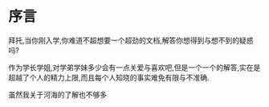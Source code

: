 # 序言

拜托,当你刚入学,你难道不超想要一个超劲的文档,解答你想得到与想不到的疑惑吗?

作为学长学姐,对学弟学妹多少会有一点关爱与喜欢吧,但是一个一个的解答,实在是超越了个人的精力上限,而且每个人知晓的事实难免有限与不准确.

虽然我关于河海的了解也不够多